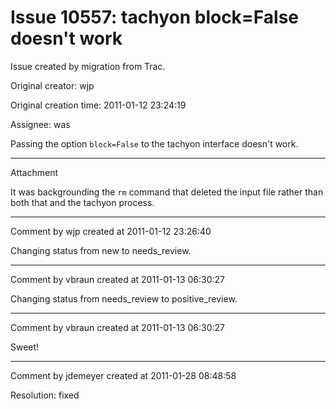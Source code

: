# Issue 10557: tachyon block=False doesn't work

Issue created by migration from Trac.

Original creator: wjp

Original creation time: 2011-01-12 23:24:19

Assignee: was

Passing the option `block=False` to the tachyon interface doesn't work.


---

Attachment

It was backgrounding the `rm` command that deleted the input file rather than both that and the tachyon process.


---

Comment by wjp created at 2011-01-12 23:26:40

Changing status from new to needs_review.


---

Comment by vbraun created at 2011-01-13 06:30:27

Changing status from needs_review to positive_review.


---

Comment by vbraun created at 2011-01-13 06:30:27

Sweet!


---

Comment by jdemeyer created at 2011-01-28 08:48:58

Resolution: fixed
